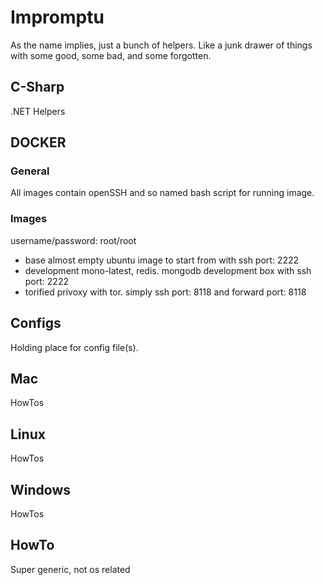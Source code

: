 # Impromptu

As the name implies, just a bunch of helpers. Like a junk drawer of things with some good, some bad, and some forgotten.

## C-Sharp

.NET Helpers

## DOCKER

### General
All images contain openSSH and so named bash script for running image.

### Images 
username/password: root/root

* base 
	almost empty ubuntu image to start from with ssh port: 2222
* development 
	mono-latest, redis. mongodb development box with ssh port: 2222
* torified 
	privoxy with tor. simply ssh port: 8118 and forward port: 8118

## Configs
Holding place for config file(s).

## Mac
HowTos

## Linux
HowTos

## Windows
HowTos

## HowTo
Super generic, not os related


